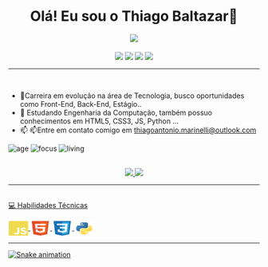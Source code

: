 
<h1 align="center">Olá! Eu sou o Thiago Baltazar👋</h1>
<div align="center">

   <img height="300em" src="https://user-images.githubusercontent.com/70382532/138322189-2db8df52-9dcb-40a0-88a8-c365466bd33d.gif"/>
</div>

<br>
  <div align="center"> 
  <a href="https://instagram.com/thiago_marinelli" target="_blank"><img src="https://img.shields.io/badge/-Instagram-%23E4405F?style=for-the-badge&logo=instagram&logoColor=white" target="_blank"></a>
 	<a href="https://www.twitch.tv/tbaltazar5" target="_blank"><img src="https://img.shields.io/badge/Twitch-9146FF?style=for-the-badge&logo=twitch&logoColor=white" target="_blank"></a>
  <a href = "mailto:thiagoantonio.marinelli@outlook.com"><img src="https://img.shields.io/badge/Microsoft_Outlook-0078D4?style=for-the-badge&logo=microsoft-outlook&logoColor=white" target="_blank"></a>
  <a href="http://linkedin.com/in/thiago-antonio-marinelli-baltazar-2033b945" target="_blank" marin-bot><img src="https://img.shields.io/badge/-LinkedIn-%230077B5?style=for-the-badge&logo=linkedin&logoColor=white" target="_blank"></a> 
  </div>
  
  ***
  
  <br>

- 🔭Carreira em evolução na área de Tecnologia, busco oportunidades como Front-End, Back-End, Estágio..
- 🌱 Estudando Engenharia da Computação, também possuo conhecimentos em HTML5, CSS3, JS, Python ...
- 📫 📫Entre em contato comigo em thiagoantonio.marinelli@outlook.com

![age](https://img.shields.io/badge/Idade-36-purple)
![focus](https://img.shields.io/badge/Foco-Desenvolvimento%20FullStack-orange)
![living](https://img.shields.io/badge/País-Brasil-informational)

<br>


<div align="center">
  <a href="https://github.com/tbaltazar">
  <img height="180em" src="https://github-readme-stats.vercel.app/api?username=tbaltazar&show_icons=true&theme=dracula&include_all_commits=true&count_private=true"/>
  <img height="180em" src="https://github-readme-stats.vercel.app/api/top-langs/?username=tbaltazar&layout=compact&langs_count=7&theme=dracula"/>
</div>

***

<br>
💻 Habilidades Técnicas
<div style="display: inline_block"><br>
  <img align="center" alt="Thiago-Js" height="30" width="40" src="https://raw.githubusercontent.com/devicons/devicon/master/icons/javascript/javascript-plain.svg">
  <img align="center" alt="Thiago-HTML" height="30" width="40" src="https://raw.githubusercontent.com/devicons/devicon/master/icons/html5/html5-original.svg">
  <img align="center" alt="Thiago-CSS" height="30" width="40" src="https://raw.githubusercontent.com/devicons/devicon/master/icons/css3/css3-original.svg">
  <img align="center" alt="Thiago-Python" height="30" width="40" src="https://raw.githubusercontent.com/devicons/devicon/master/icons/python/python-original.svg">
  
  ***
  
 ![Snake animation](https://github.com/tbaltazar/tbaltazar/blob/output/github-contribution-grid-snake.svg)
 
</div>

